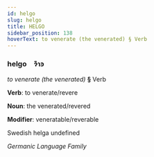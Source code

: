 ```yaml
---
id: helgo
slug: helgo
title: HELGO
sidebar_position: 138
hoverText: to venerate (the venerated) § Verb
---
```


### helgo&emsp;<span kind="abugida">ɂ͊ɿꜿ</span>

*to venerate (the venerated)* **§** Verb

**Verb**: to venerate/revere

**Noun**: the venerated/revered

**Modifier**: veneratable/reverable

Swedish helga undefined

*Germanic Language Family*